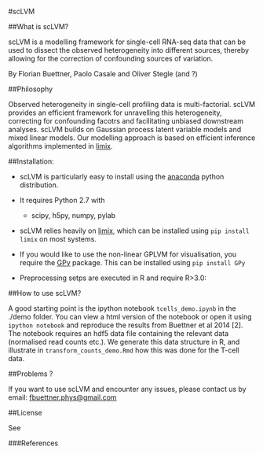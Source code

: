 #scLVM


##What is scLVM?

scLVM is a modelling framework for single-cell RNA-seq data that can be used to dissect the observed heterogeneity into different sources, thereby allowing for the correction of confounding sources of variation. 

By Florian Buettner, Paolo Casale and Oliver Stegle (and ?)

##Philosophy

Observed heterogeneity in single-cell profiling data is multi-factorial. scLVM provides an efficient framework for unravelling this heterogeneity, correcting for confounding facotrs and facilitating unbiased downstream analyses. scLVM builds on Gaussian process latent variable models and mixed linear models. Our modelling approach is based on efficient inference algorithms implemented in [limix](https://github.com/PMBio/limix).

##Installation:

* scLVM is particularly easy to install using the [anaconda](https://store.continuum.io/cshop/anaconda) python distribution.
 
* It requires Python 2.7 with
  - scipy, h5py, numpy, pylab

* scLVM relies heavily on [limix](https://github.com/PMBio/limix), which can be installed using ``pip install limix`` on most systems.

* If you would like to use the non-linear GPLVM for visualisation, you require the [GPy](https://github.com/SheffieldML/GPy) package. This can be installed using `pip install GPy` 

* Preprocessing setps are executed in R and require R>3.0:

##How to use scLVM?

A good starting point is the ipython notebook `tcells_demo.ipynb` in the ./demo folder. You can view a html version of the notebook or open it using `ipython notebook` and reproduce the results from Buettner et al 2014 [2]. The notebook requires an hdf5 data file containing the relevant data (normalised read counts etc.). We generate this data structure in R, and illustrate in `transform_counts_demo.Rmd` how this was done for the T-cell data. 


##Problems ?

If you want to use scLVM and encounter any issues, please contact us by email: fbuettner.phys@gmail.com

##License

See 

###References

